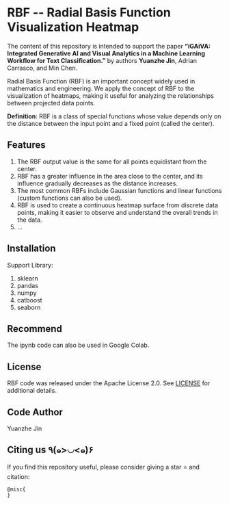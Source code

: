 # RBF -- Radial Basis Function Visualization Heatmap

The content of this repository is intended to support the paper **“iGAiVA: Integrated Generative AI and Visual Analytics in a Machine Learning Workflow for Text Classification.”** by authors **Yuanzhe Jin**, Adrian Carrasco, and Min Chen.

Radial Basis Function (RBF) is an important concept widely used in mathematics and engineering. We apply the concept of RBF to the visualization of heatmaps, making it useful for analyzing the relationships between projected data points.

**Definition**: RBF is a class of special functions whose value depends only on the distance between the input point and a fixed point (called the center).

## Features
1. The RBF output value is the same for all points equidistant from the center.
2. RBF has a greater influence in the area close to the center, and its influence gradually decreases as the distance increases.
3. The most common RBFs include Gaussian functions and linear functions (custom functions can also be used).
4. RBF is used to create a continuous heatmap surface from discrete data points, making it easier to observe and understand the overall trends in the data.
5. ...

## Installation
Support Library:

1. sklearn
2. pandas
3. numpy
4. catboost
5. seaborn

## Recommend
The ipynb code can also be used in Google Colab.

## License

RBF code was released under the Apache License 2.0. See [LICENSE](LICENSE) for additional details.

## Code Author
Yuanzhe Jin

## Citing us ٩(๑>◡<๑)۶

If you find this repository useful, please consider giving a star :star: and citation:

```
@misc{
}
```
